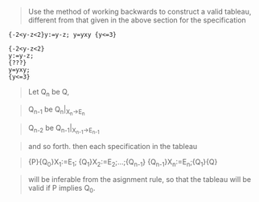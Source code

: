 > Use the method of working backwards to construct a valid tableau,
> different from that given in the above section for the specification

    {-2<y-z<2}y:=y-z; y=yxy {y<=3}

    {-2<y-z<2}
    y:=y-z;
    {???} 
    y=yxy; 
    {y<=3}

> Let Q<sub>n</sub> be Q, 

> Q<sub>n-1</sub> be Q<sub>n</sub>|<sub>X<sub>n</sub>->E<sub>n</sub></sub>

> Q<sub>n-2</sub> be Q<sub>n-1</sub>|<sub>X<sub>n-1</sub>->E<sub>n-1</sub></sub>

> and so forth.
> then each specification in the tableau

> {P}{Q<sub>0</sub>}X<sub>1</sub>:=E<sub>1</sub>;
{Q<sub>1</sub>}X<sub>2</sub>:=E<sub>2</sub>;...;{Q<sub>n-1</sub>}
{Q<sub>n-1</sub>}X<sub>n</sub>:=E<sub>n</sub>;{Q<sub>1</sub>}{Q}

> will be inferable from the asignment rule, so that the tableau will
> be valid if P implies Q<sub>0</sub>.  

